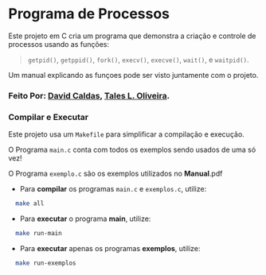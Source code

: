 # Programa de Processos

Este projeto em C cria um programa que demonstra a criação e controle de processos usando as funções:

> `getpid()`, `getppid()`, `fork()`, `execv()`, `execve()`, `wait()`, e `waitpid()`.

Um manual explicando as funçoes pode ser visto juntamente com o projeto.

### Feito Por: [David Caldas](https://github.com/caldasdv), [Tales L. Oliveira](https://github.com/TalesLimaOliveira).


### Compilar e Executar

Este projeto usa um `Makefile` para simplificar a compilação e execução. 

O Programa `main.c` conta com todos os exemplos sendo usados de uma só vez!

O Programa `exemplo.c` são os exemplos utilizados no **Manual**.pdf

- Para **compilar** os programas `main.c` e `exemplos.c`, utilize:
```bash
  make all
```

- Para **executar** o programa **main**, utilize:
```bash
  make run-main
```

- Para **executar** apenas os programas **exemplos**, utilize:
```bash
  make run-exemplos
```
